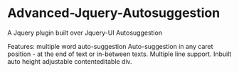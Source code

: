Advanced-Jquery-Autosuggestion
==============================

A Jquery plugin built over Jquery-UI Autosuggestion

Features:
  multiple word auto-suggestion
  Auto-suggestion in any caret position - at the end of text or in-between texts.
  Multiple line support.
  Inbuilt auto height adjustable contenteditable div. 
